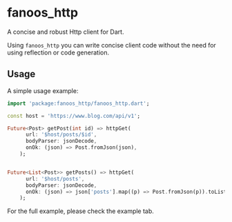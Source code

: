 # fanoos_http

A concise and robust Http client for Dart.

Using `fanoos_http` you can write concise client code without the need for using reflection or code generation.

## Usage

A simple usage example:

```dart
import 'package:fanoos_http/fanoos_http.dart';

const host = 'https://www.blog.com/api/v1';

Future<Post> getPost(int id) => httpGet(
      url: '$host/posts/$id',
      bodyParser: jsonDecode,
      onOk: (json) => Post.fromJson(json),
    );


Future<List<Post>> getPosts() => httpGet(
      url: '$host/posts',
      bodyParser: jsonDecode,
      onOk: (json) => json['posts'].map((p) => Post.fromJson(p)).toList(),
    );

```

For the full example, please check the example tab.